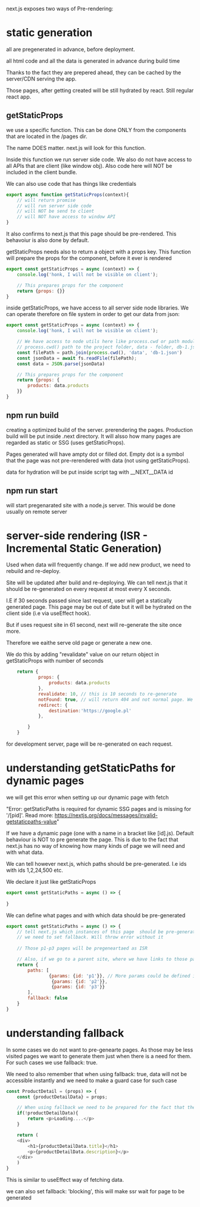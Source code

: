 next.js exposes two ways of Pre-rendering:


# static generation 
all are pregenerated in advance, before deployment.

all html code and all the data is generated in advance during build time

Thanks to the fact they are prepered ahead, they can be cached by the server/CDN serving the app.

Those pages, after getting created will be still hydrated by react. Still regular react app.

## getStaticProps
we use a specific function. This can be done ONLY from the components that are located in the /pages dir.

The name DOES matter. next.js will look for this function.

Inside this function we run server side code. We also do not have access to all APIs that are client (like window obj).
Also code here will NOT be included in the client bundle.

We can also use code that has things like credentials

```js
export async function getStaticProps(context){
    // will return promise
    // will run server side code
    // will NOT be send to client
    // will NOT have access to window API
}
```
It also confirms to next.js that this page should be pre-rendered. This behavoiur is also done by default.


getStaticProps needs also to return a object with a props key.
This function will prepare the props for the component, before it ever is rendered

```js
export const getStaticProps = async (context) => {
    console.log('honk, I will not be visible on client');

    // This prepares props for the component
    return {props: {}}
}
```

inside getStaticProps, we have access to all server side node libraries. We can operate therefore on file system in order to get our data from json:

```js
export const getStaticProps = async (context) => {
    console.log('honk, I will not be visible on client');

    // We have access to node utils here like process.cwd or path module.
    // process.cwd() path to the project folder, data - folder, db-1.json - name of the file
    const filePath = path.join(process.cwd(), 'data', 'db-1.json')
    const jsonData = await fs.readFile(filePath);
    const data = JSON.parse(jsonData)

    // This prepares props for the component
    return {props: {
        products: data.products
    }}
}
```
## npm run build

creating a optimized build of the server. prerendering the pages.
Production build will be put inside .next directory.
It will alsso how many pages are regarded as static or SSG (uses getStaticProps).

Pages generated will have ampty dot or filled dot. Empty dot is a symbol that the page was not pre-rerendered with data (not using getStaticProps).

data for hydration will be put inside script tag with __NEXT__DATA id

## npm run start

will start pregenarated site with a node.js server.
This would be done usually on remote server



# server-side rendering (ISR - Incremental Static Generation)

Used when data will frequently change.
If we add new product, we need to rebuild and re-deploy.

Site will be updated after build and re-deploying.
We can tell next.js that it should be re-generated on every request at most every X seconds.

I.E if 30 seconds passed since last request, user will get a statically generated page. This page may be out of date but it will be hydrated on the client side (i.e via useEffect hook).

But if uses request site in 61 second, next will re-generate the site once more.

Therefore we eaithe serve old page or generate a new one.

We do this by adding "revalidate" value on our return object in getStaticProps with number of seconds

```js
    return {
            props: {
                products: data.products
            },
            revalidate: 10, // this is 10 seconds to re-generate
            notFound: true, // will return 404 and not normal page. We can use it if i.e some data is lacking
            redirect: {
                destination:'https://google.pl'
            },

        }
    }
```

for development server, page will be re-generated on each request.

# understanding getStaticPaths for dynamic pages

we will get this error when setting up our dynamic page with fetch

"Error: getStaticPaths is required for dynamic SSG pages and is missing for '/[pid]'.
Read more: https://nextjs.org/docs/messages/invalid-getstaticpaths-value"

If we have a dynamic page (one with a name in a bracket like [id].js). Default behaviour is NOT to pre generate the page. This is due to the fact that next.js has no way of knowing how many kinds of page we will need and with what data.

We can tell however next.js, which paths should be pre-generated. I.e ids with ids 1,2,24,500 etc.

We declare it just like getStaticProps

```js
export const getStaticPaths = async () => {
    
}
```

We can define what pages and with which data should be pre-generated

```js
export const getStaticPaths = async () => {
    // tell next.js which instances of this page  should be pre-generated
    // we need to set fallback. Will throw error without it
    
    // Those p1-p3 pages will be pregeneartaed as ISR

    // Also, if we go to a parent site, where we have links to those pages, json files with p1.json p2.json etc will be send to the client for optimisation
    return {
        paths: [
                {params: {id: 'p1'}}, // More params could be defined if theis is nested folder we can define more dynamic params i.e /:offer/:location etc could be defined here as well
                 {params: {id: 'p2'}},
                 {params: {id: 'p3'}}
        ],
        fallback: false
    }
}

```


# understanding fallback

In some cases we do not want to pre-genearte pages. As those may be less visited pages we want to generate them just when there is a need for them. For such cases we use fallback: true.

We need to also remember that when using fallback: true, data will not be accessible instantly and we need to make a guard case for such case

```js
const ProductDetail = (props) => {
    const {productDetailData} = props;

    // When using fallback we need to be prepared for the fact that the data may not be available here
    if(!productDetailData){
        return <p>Loading....</p>
    }

    return (
    <div>
        <h1>{productDetailData.title}</h1>
        <p>{productDetailData.description}</p>
    </div>
    )
}
```

This is similar to useEffect way of fetching data.

we can also set fallback: 'blocking', this will make ssr wait for page to be generated